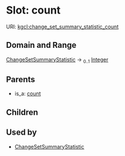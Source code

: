 
# Slot: count




URI: [kgcl:change_set_summary_statistic_count](http://w3id.org/kgcl_schema/change_set_summary_statistic_count)


## Domain and Range

[ChangeSetSummaryStatistic](ChangeSetSummaryStatistic.md) &#8594;  <sub>0..1</sub> [Integer](types/Integer.md)

## Parents

 *  is_a: [count](count.md)

## Children


## Used by

 * [ChangeSetSummaryStatistic](ChangeSetSummaryStatistic.md)
